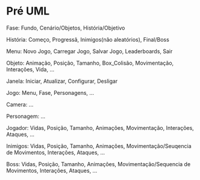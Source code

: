 # Pré UML

Fase: Fundo, Cenário/Objetos, História/Objetivo

História: Começo, Progressã, Inimigos(não aleatórios), Final/Boss

Menu: Novo Jogo, Carregar Jogo, Salvar Jogo, Leaderboards, Sair

Objeto: Animação, Posição, Tamanho, Box_Colisão, Movimentação, Interações, Vida, ...

Janela: Iniciar, Atualizar, Configurar, Desligar

Jogo: Menu, Fase, Personagens, ...

Camera: ...

Personagem: ...

Jogador: Vidas, Posição, Tamanho, Animações, Movimentação, Interações, Ataques, ...

Inimigos: Vidas, Posição, Tamanho, Animações, Movimentação/Seuqencia de Movimentos, Interações, Ataques, ...

Boss: Vidas, Posição, Tamanho, Animações, Movimentação/Sequencia de Movimentos, Interações, Ataques, ...

